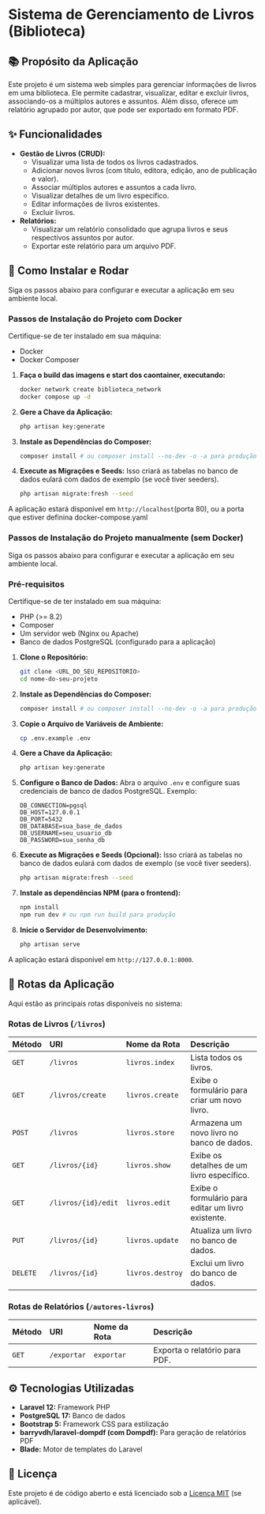 # Sistema de Gerenciamento de Livros (Biblioteca)

## 📚 Propósito da Aplicação

Este projeto é um sistema web simples para gerenciar informações de livros em uma biblioteca. Ele permite cadastrar, visualizar, editar e excluir livros, associando-os a múltiplos autores e assuntos. Além disso, oferece um relatório agrupado por autor, que pode ser exportado em formato PDF.

## ✨ Funcionalidades

* **Gestão de Livros (CRUD):**
    * Visualizar uma lista de todos os livros cadastrados.
    * Adicionar novos livros (com título, editora, edição, ano de publicação e valor).
    * Associar múltiplos autores e assuntos a cada livro.
    * Visualizar detalhes de um livro específico.
    * Editar informações de livros existentes.
    * Excluir livros.
* **Relatórios:**
    * Visualizar um relatório consolidado que agrupa livros e seus respectivos assuntos por autor.
    * Exportar este relatório para um arquivo PDF.

## 🚀 Como Instalar e Rodar

Siga os passos abaixo para configurar e executar a aplicação em seu ambiente local.

### Passos de Instalação do Projeto com Docker

Certifique-se de ter instalado em sua máquina:

* Docker
* Docker Composer

1.  **Faça o build das imagens e start dos caontainer, executando:**
    ```bash
    docker network create biblioteca_network
    docker compose up -d
    ```
3.  **Gere a Chave da Aplicação:**
    ```bash
    php artisan key:generate

2.  **Instale as Dependências do Composer:**
    ```bash
    composer install # ou composer install --no-dev -o -a para produção
    ```
3.  **Execute as Migrações e Seeds:**
    Isso criará as tabelas no banco de dados eulará com dados de exemplo (se você tiver seeders).
    ```bash
    php artisan migrate:fresh --seed
    ```
A aplicação estará disponível em `http://localhost`(porta 80), ou a porta que estiver definina docker-compose.yaml

### Passos de Instalação do Projeto manualmente (sem Docker)

Siga os passos abaixo para configurar e executar a aplicação em seu ambiente local.

### Pré-requisitos

Certifique-se de ter instalado em sua máquina:

* PHP (>= 8.2)
* Composer
* Um servidor web (Nginx ou Apache)
* Banco de dados PostgreSQL (configurado para a aplicação)

1.  **Clone o Repositório:**
    ```bash
    git clone <URL_DO_SEU_REPOSITORIO>
    cd nome-do-seu-projeto
    ```
2.  **Instale as Dependências do Composer:**
    ```bash
    composer install # ou composer install --no-dev -o -a para produção
    ```
3.  **Copie o Arquivo de Variáveis de Ambiente:**
    ```bash
    cp .env.example .env
    ```
4.  **Gere a Chave da Aplicação:**
    ```bash
    php artisan key:generate
    ```
5.  **Configure o Banco de Dados:**
    Abra o arquivo `.env` e configure suas credenciais de banco de dados PostgreSQL. Exemplo:
    ```dotenv
    DB_CONNECTION=pgsql
    DB_HOST=127.0.0.1
    DB_PORT=5432
    DB_DATABASE=sua_base_de_dados
    DB_USERNAME=seu_usuario_db
    DB_PASSWORD=sua_senha_db
    ```
6.  **Execute as Migrações e Seeds (Opcional):**
    Isso criará as tabelas no banco de dados eulará com dados de exemplo (se você tiver seeders).
    ```bash
    php artisan migrate:fresh --seed
    ```
7.  **Instale as dependências NPM (para o frontend):**
    ```bash
    npm install
    npm run dev # ou npm run build para produção
    ```
8.  **Inicie o Servidor de Desenvolvimento:**
    ```bash
    php artisan serve
    ```

A aplicação estará disponível em `http://127.0.0.1:8000`.

## 📍 Rotas da Aplicação

Aqui estão as principais rotas disponíveis no sistema:

### Rotas de Livros (`/livros`)

| Método | URI | Nome da Rota | Descrição |
| :----- | :------------------ | :------------------- | :------------------------------ |
| `GET` | `/livros` | `livros.index` | Lista todos os livros. |
| `GET` | `/livros/create` | `livros.create` | Exibe o formulário para criar um novo livro. |
| `POST` | `/livros` | `livros.store` | Armazena um novo livro no banco de dados. |
| `GET` | `/livros/{id}` | `livros.show` | Exibe os detalhes de um livro específico. |
| `GET` | `/livros/{id}/edit` | `livros.edit` | Exibe o formulário para editar um livro existente. |
| `PUT` | `/livros/{id}` | `livros.update` | Atualiza um livro no banco de dados. |
| `DELETE`| `/livros/{id}` | `livros.destroy` | Exclui um livro do banco de dados. |

### Rotas de Relatórios (`/autores-livros`)

| Método | URI | Nome da Rota | Descrição |
| :----- | :------------------------------- | :-------------------------------- | :---------------------------------------- |
| `GET` | `/exportar` | `exportar` | Exporta o relatório para PDF. |

## ⚙️ Tecnologias Utilizadas

* **Laravel 12:** Framework PHP
* **PostgreSQL 17:** Banco de dados
* **Bootstrap 5:** Framework CSS para estilização
* **barryvdh/laravel-dompdf (com Dompdf):** Para geração de relatórios PDF
* **Blade:** Motor de templates do Laravel

## 📄 Licença

Este projeto é de código aberto e está licenciado sob a [Licença MIT](https://opensource.org/licenses/MIT) (se aplicável).
